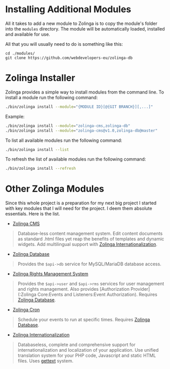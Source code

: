 # Installing Additional Modules

All it takes to add a new module to Zolinga is to copy the module's folder into the `modules` directory. The module will be automatically loaded, installed and available for use.

All that you will usually need to do is something like this:

```
cd ./modules/
git clone https://github.com/webdevelopers-eu/zolinga-db
```

# Zolinga Installer

Zolinga provides a simple way to install modules from the command line. To install a module run the following command:

```bash
./bin/zolinga install --module="{MODULE ID}[@{GIT BRANCH}][,...]"
```

Example:

```bash
./bin/zolinga install --module="zolinga-cms,zolinga-db"
./bin/zolinga install --module="zolinga-cms@v1.0,zolinga-db@master"
```

To list all available modules run the following command:

```bash
./bin/zolinga install --list
```

To refresh the list of available modules run the following command:

```bash
./bin/zolinga install --refresh
```

# Other Zolinga Modules

Since this whole project is a preparation for my next big project I started with key modules that I will need for the project. I deem them absolute essentials. Here is the list.

- [Zolinga CMS](https://github.com/webdevelopers-eu/zolinga-cms)
> Database-less content management system. Edit content documents as standard .html files yet reap the benefits of templates and dynamic widgets. Add multilingual support with [Zolinga Internationalization](https://github.com/webdevelopers-eu/zolinga-intl).
- [Zolinga Database](https://github.com/webdevelopers-eu/zolinga-db)
> Provides the `$api->db` service for MySQL/MariaDB database access.
- [Zolinga Rights Management System](https://github.com/webdevelopers-eu/zolinga-rms)
> Provides the `$api->user` and `$api->rms` services for user management and rights management. Also provides [Authorization Provider](:Zolinga Core:Events and Listeners:Event Authorization). Requires [Zolinga Database](https://github.com/webdevelopers-eu/zolinga-db).
- [Zolinga Cron](https://github.com/webdevelopers-eu/zolinga-cron)
> Schedule your events to run at specific times. Requires [Zolinga Database](https://github.com/webdevelopers-eu/zolinga-db).
- [Zolinga Internationalization](https://github.com/webdevelopers-eu/zolinga-intl)
> Databaseless, complete and comprehensive support for internationalization and localization of your application. Use unified translation system for your PHP code, Javascript and static HTML files. Uses [gettext](https://www.gnu.org/software/gettext/) system.